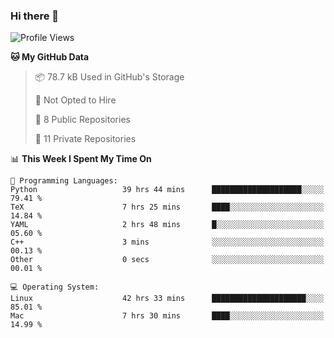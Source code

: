 ### Hi there 👋

<!--
**huayuan4396/huayuan4396** is a ✨ _special_ ✨ repository because its `README.md` (this file) appears on your GitHub profile.

Here are some ideas to get you started:

- 🔭 I’m currently working on ...
- 🌱 I’m currently learning ...
- 👯 I’m looking to collaborate on ...
- 🤔 I’m looking for help with ...
- 💬 Ask me about ...
- 📫 How to reach me: ...
- 😄 Pronouns: ...
- ⚡ Fun fact: ...
-->

<!--START_SECTION:waka-->
![Profile Views](http://img.shields.io/badge/Profile%20Views-0-blue)

**🐱 My GitHub Data** 

> 📦 78.7 kB Used in GitHub's Storage 
 > 
> 🚫 Not Opted to Hire
 > 
> 📜 8 Public Repositories 
 > 
> 🔑 11 Private Repositories 
 > 
📊 **This Week I Spent My Time On** 

```text
💬 Programming Languages: 
Python                   39 hrs 44 mins      ████████████████████░░░░░   79.41 % 
TeX                      7 hrs 25 mins       ████░░░░░░░░░░░░░░░░░░░░░   14.84 % 
YAML                     2 hrs 48 mins       █░░░░░░░░░░░░░░░░░░░░░░░░   05.60 % 
C++                      3 mins              ░░░░░░░░░░░░░░░░░░░░░░░░░   00.13 % 
Other                    0 secs              ░░░░░░░░░░░░░░░░░░░░░░░░░   00.01 % 

💻 Operating System: 
Linux                    42 hrs 33 mins      █████████████████████░░░░   85.01 % 
Mac                      7 hrs 30 mins       ████░░░░░░░░░░░░░░░░░░░░░   14.99 % 
```


<!--END_SECTION:waka-->
